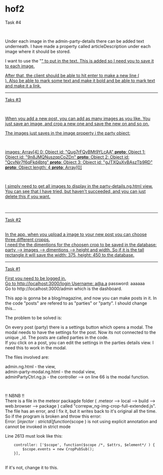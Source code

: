 # hof2

Task #4 

<br>

Under each image in the admin-party-details there can be added text underneath. I have made a property called articleDescription under each image where it should be stored. 

I want to use the "<a href="#" editable-text="" onbeforesave="">" to put in the text. This is added so I need you to save it to each image. 
<br>

After that, the client should be able to hit enter to make a new line (<br>). Also be able to mark some text and make it bold and be able to mark text and make it a link. 

---------------------------------------------------------------

Taks #3

<br>

When you add a new post, you can add as many images as you like. You just save an image, and crop a new one and save the new on and so on. 

The images just saves in the image property i the party object:

<br>

images: Array[4]
0: Object
id: "Qug7rFQyBMt9YLcAA"
__proto__: Object
1: Object
id: "9n8JMQNuszqpCoZDn"
__proto__: Object
2: Object
id: "QcvNjr7f6qFkd4btg"
__proto__: Object
3: Object
id: "gJTXQuXvBAszTb9RD"
__proto__: Object
length: 4
__proto__: Array[0]

<br>

I simply need to get all images to display in the party-details.ng.html view. 
<br>
You can see that I have tried, but haven't succeeded, and you can just delete this if you want. 

<br>

---------------------------------------------------------------


Task #2

<br>
In the app, when you upload a image to your new post you can choose three different cropps. 

<br>
I need the the dimentions for the choosen crop to be saved in the database: party --> images --> dimentions --> height and width. So if it is the tall rectangle it will save the width: 375, height: 450 to the database. 
<br>


---------------------------------------------------------------


Task #1

First you need to be logged in. <br>
Go to http://localhost:3000/login Username: a@a.a password: aaaaaa <br>
Go to http://localhost:3000/admin which is the dashboard. <br>

This app is gonna be a blog/magazine, and now you can make posts in it. In the code "posts" are refered to as "parties" or "party". I should change this... <br>

The problem to be solved is: <br>

On every post (party) there is a settings button which opens a modal. The modal needs to have the settings for the post. Now its not connected to the unique _id. The posts are called parties in the code.  
If you click on a post, you can edit the settings in the parties details view. I need this to work in the modal. <br>

The files involved are: <br>

admin.ng.html - the view, <br>  admin-party-modal.ng.html - the modal view, <br> adminPartyCtrl.ng.js - the controller --> on line 66 is the modal function.

<br>

!! NBNB !! <br>
There is a file in the meteor packagde folder ( .meteor --> local --> build --> web.browser --> package ) called "correpw_ng-img-crop-full-extended.js". The file has an error, and I fix it, but it writes back to it's original all the time. So if the program is broken and throw this error:  <br>
Error: [$injector:strictdi] function($scope ) is not using explicit annotation and cannot be invoked in strict mode
<br>

Line 2613 must look like this: <br>

        controller: ['$scope', function($scope /*, $attrs, $element*/ ) {                                                        
            $scope.events = new CropPubSub();               
        }],
<br>
If it's not, change it to this. 

